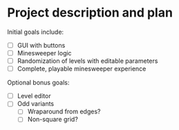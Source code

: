 # Project description and plan

Initial goals include:

- [ ] GUI with buttons
- [ ] Minesweeper logic
- [ ] Randomization of levels with editable parameters
- [ ] Complete, playable minesweeper experience

Optional bonus goals:

- [ ] Level editor
- [ ] Odd variants
  - [ ] Wraparound from edges?
  - [ ] Non-square grid?
